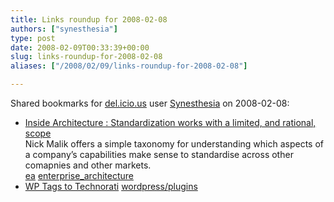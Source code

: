 ```yaml
---
title: Links roundup for 2008-02-08
authors: ["synesthesia"]
type: post
date: 2008-02-09T00:33:39+00:00
slug: links-roundup-for-2008-02-08 
aliases: ["/2008/02/09/links-roundup-for-2008-02-08"]

---
```

Shared bookmarks for [del.icio.us][1] user [Synesthesia][2] on 2008-02-08:

  * [Inside Architecture : Standardization works with a limited, and rational, scope][3]  
    Nick Malik offers a simple taxonomy for understanding which aspects of a company&#8217;s capabilities make sense to standardise across other comapnies and other markets.   
    [ea][4] [enterprise_architecture][5] 
  * [WP Tags to Technorati][6] 
    [wordpress/plugins][7] </li> </ul>

 [1]: https://del.icio.us/
 [2]: https://del.icio.us/synesthesia
 [3]: https://blogs.msdn.com/nickmalik/archive/2008/02/05/standardization-works-with-a-limited-and-rational-scope.aspx
 [4]: https://del.icio.us/synesthesia/ea
 [5]: https://del.icio.us/synesthesia/enterprise_architecture
 [6]: https://www.geekyramblings.org/plugins/wp-tags-to-technorati
 [7]: https://del.icio.us/synesthesia/wordpress%2Fplugins